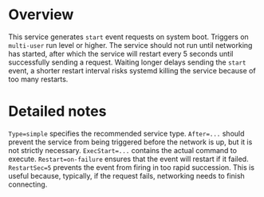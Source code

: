 # Overview
This service generates `start` event requests on system boot. Triggers on `multi-user` run level or higher. The service should not run until networking has started, after which the service will restart every 5 seconds until successfully sending a request. Waiting longer delays sending the `start` event, a shorter restart interval risks systemd killing the service because of too many restarts.

# Detailed notes
`Type=simple` specifies the recommended service type.
`After=...` should prevent the service from being triggered before the network is up, but it is not strictly necessary.
`ExecStart=...` contains the actual command to execute.
`Restart=on-failure` ensures that the event will restart if it failed.
`RestartSec=5` prevents the event from firing in too rapid succession. This is useful because, typically, if the request fails, networking needs to finish connecting.
